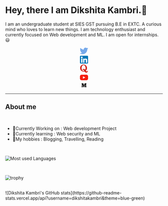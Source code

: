 <span><!--  ![](https://komarev.com/ghpvc/?username=dikshitakambri) -->
<h1>Hey, there I am Dikshita Kambri.👋</h1>
<p>I am an undergraduate student at SIES GST pursuing B.E in EXTC. A curious mind who loves to learn new things. I am technology enthusiast and currently focused on Web development and ML. I am open for internships.😃<p>
</span>

<a href="https://twitter.com/KambriDikshita"><div style="text-align:center"><img src="Logo/twitter.png" width=5%></div></a>
<a href="https://www.linkedin.com/in/dikshita-kambri-2b110a19b/?originalSubdomain=in"><div style="text-align:center"><img src="Logo/linkedin.png" width=5%></div></a>
<a href="https://www.quora.com/profile/Dikshita-Kambri/followers"><div style="text-align:center"><img src="Logo/quora.png" width=5%></div></a>
<a href="https://www.youtube.com/channel/UCoyNVW5RuCjXX2BVBqexz9Q"><div style="text-align:center"><img src="Logo/youtube.png" width=5%></div></a>
<a href="https://dikshitakambri18.medium.com/"><div style="text-align:center"><img src="Logo/medium.png" width=5%></div></a>
</div>
<hr>
<h2>About me</h2>
<br>

<ul>
<li>🔭Currently Working on : Web development Project</li>
<li>🌱Currently learning : Web security and ML</li>
<li>💜My hobbies : Blogging, Travelling, Reading</li>
</ul>
<br>

<!-- Most used languages -->
![Most used Languages](https://github-readme-stats.vercel.app/api/top-langs/?username=dikshitakambri&theme=blue-green)

<br>

<!-- Github trophy -->
![trophy](https://github-profile-trophy.vercel.app/?username=dikshitakambri&theme=onedark)

<br>
<!-- My stats -->
![Dikshita Kambri's GitHub stats](https://github-readme-stats.vercel.app/api?username=dikshitakambri&theme=blue-green)

<br>

<!-- visitors 
![Visitor Count](https://profile-counter.glitch.me/dikshitakambri/count.svg) -->






